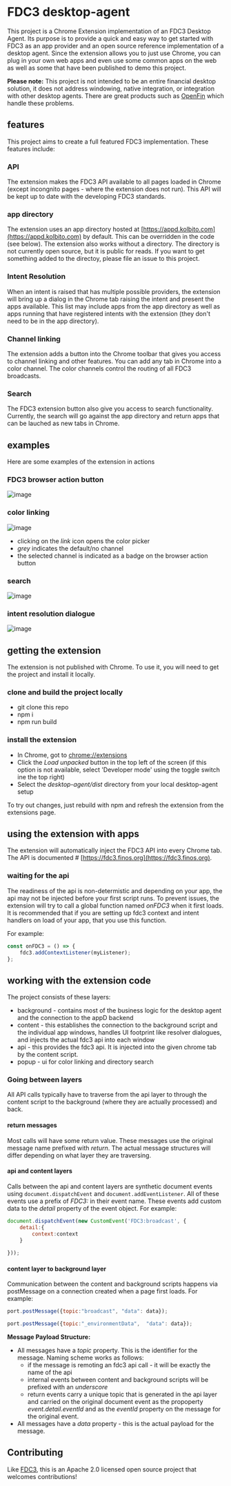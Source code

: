 # FDC3 desktop-agent
This project is a Chrome Extension implementation of an FDC3 Desktop Agent.  Its purpose is to provide a quick and easy way to get started with FDC3 as an app provider and an open source reference implementation of a desktop agent.  Since the extension allows you to just use Chrome, you can plug in your own web apps and even use some common apps on the web as well as some that have been published to demo this project. 

__Please note:__ This project is not intended to be an entire financial desktop solution, it does not address windowing, native integration, or integration with other desktop agents.  There are great products such as [OpenFin](https://www.openfin.co) which handle these problems.

## features

This project aims to create a full featured FDC3 implementation.  These features include:

### API
The extension makes the FDC3 API available to all pages loaded in Chrome (except incongnito pages - where the extension does not run).  This API will be kept up to date with the developing FDC3 standards.

### app directory 
The extension uses an app directory hosted at [https://appd.kolbito.com](https://appd.kolbito.com) by default. This can be overridden in the code (see below).  The extension also works without a directory.  The directory is not currently open source, but it is public for reads.  If you want to get something added to the directoy, please file an issue to this project.

### Intent Resolution
When an intent is raised that has multiple possible providers, the extension will bring up a dialog in the Chrome tab raising the intent and present the apps available.  This list may include apps from the app directory as well as apps running that have registered intents with the extension (they don't need to be in the app directory). 

### Channel linking
The extension adds a button into the Chrome toolbar that gives you access to channel linking and other features.  You can add any tab in Chrome into a color channel.  The color channels control the routing of all FDC3 broadcasts.  

### Search
The FDC3 extension button also give you access to search functionality.  Currently, the search will go against the app directory and return apps that can be lauched as new tabs in Chrome.

## examples

Here are some examples of the extension in actions

### FDC3 browser action button
![image](/images/browser-action.png)

### color linking
![image](/images/color-link.png)
- clicking on the *link* icon opens the color picker
- *grey* indicates the default/no channel
- the selected channel is indicated as a badge on the browser action button

### search
![image](/images/search-news.png)

### intent resolution dialogue
![image](/images/intent-resolution.png)


## getting the extension
The extension is not published with Chrome. To use it, you will need to get the project and install it locally.

### clone and build the project locally

- git clone this repo
- npm i
- npm run build

### install the extension

- In Chrome, got to [chrome://extensions](chrome://extensions)
- Click the *Load unpacked* button in the top left of the screen (if this option is not available, select 'Developer mode' using the toggle switch ine the top right)
- Select the *desktop-agent/dist* directory from your local desktop-agent setup

To try out changes, just rebuild with npm and refresh the extension from the extensions page.

## using the extension with apps
The extension will automatically inject the FDC3 API into every Chrome tab.  The API is documented # [https://fdc3.finos.org](https://fdc3.finos.org).  

### waiting for the api
The readiness of the api is non-determistic and depending on your app, the api may not be injected before your first script runs.  To prevent issues, the extension will try to call a global function named *onFDC3* when it first loads.  It is recommended that if you are setting up fdc3 context and intent handlers on load of your app, that you use this function.

For example:

```js
const onFDC3 = () => {
    fdc3.addContextListener(myListener);
};
```


## working with the extension code

The project consists of these layers:
* background - contains most of the business logic for the desktop agent and the connection to the appD backend
* content - this establishes the connection to the background script and the individual app windows, handles UI footprint like resolver dialogues, and injects the actual fdc3 api into each window
* api - this provides the fdc3 api. It is injected into the given chrome tab by the content script.
* popup - ui for color linking and directory search


### Going between layers
All API calls typically have to traverse from the api layer to through the content script to the background (where they are actually processed) and back.  

#### return messages
Most calls will have some return value.  These messages use the original message name prefixed with _return_.  The actual message structures will differ depending on what layer they are traversing.

#### api and content layers
Calls between the api and content layers are synthetic document events using `document.dispatchEvent` and `document.addEventListener`.  All of these events use a prefix of _FDC3:_ in their event name.  These events add custom data to the _detail_ property of the event object.  For example:

```javascript
document.dispatchEvent(new CustomEvent('FDC3:broadcast', {
    detail:{
        context:context
    } 
    
}));
```
#### content layer to background layer
Communication between the content and background scripts happens via postMessage on a connection created when a page first loads.  For example:

```javascript
port.postMessage({topic:"broadcast", "data": data}); 

port.postMessage({topic:"_environmentData",  "data": data});

```
__Message Payload Structure:__
* All messages have a _topic_ property.  This is the identifier for the message.  Naming scheme works as follows:
    * if the message is remoting an fdc3 api call - it will be exactly the name of the api
    * internal events between content and background scripts will be prefixed with an _underscore_
    * return events carry a unique topic that is generated in the api layer and carried on the original document event as the propoperty _event.detail.eventId_ and as the _eventId_ property on the message for the original event.
* All messages have a _data_ property - this is the actual payload for the message.

## Contributing
Like [FDC3](https://github.com/finos/fdc3), this is an Apache 2.0 licensed open source project that welcomes contributions!   





